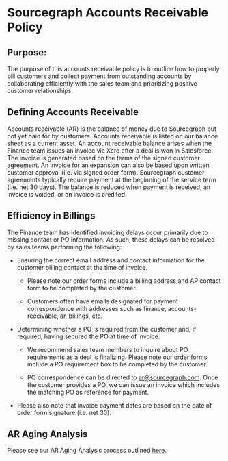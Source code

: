 # Sourcegraph Accounts Receivable Policy

## Purpose:

The purpose of this accounts receivable policy is to outline how to properly bill customers and collect payment from outstanding accounts by collaborating efficiently with the sales team and prioritizing positive customer relationships.

## Defining Accounts Receivable

Accounts receivable (AR) is the balance of money due to Sourcegraph but not yet paid for by customers. Accounts receivable is listed on our balance sheet as a current asset. An account receivable balance arises when the Finance team issues an invoice via Xero after a deal is won in Salesforce. The invoice is generated based on the terms of the signed customer agreement. An invoice for an expansion can also be based upon written customer approval (i.e. via signed order form). Sourcegraph customer agreements typically require payment at the beginning of the service term (i.e. net 30 days). The balance is reduced when payment is received, an invoice is voided, or an invoice is credited.

## Efficiency in Billings

The Finance team has identified invoicing delays occur primarily due to missing contact or PO information. As such, these delays can be resolved by sales teams performing the following:

- Ensuring the correct email address and contact information for the customer billing contact at the time of invoice.

  - Please note our order forms include a billing address and AP contact form to be completed by the customer.

  - Customers often have emails designated for payment correspondence with addresses such as finance, accounts-receivable, ar, billings, etc.

- Determining whether a PO is required from the customer and, if required, having secured the PO at time of invoice.

  - We recommend sales team members to inquire about PO requirements as a deal is finalizing. Please note our order forms include a PO requirement box to be completed by the customer.

  - PO correspondence can be directed to ar@sourcegraph.com. Once the customer provides a PO, we can issue an invoice which includes the matching PO as reference for payment.

- Please also note that invoice payment dates are based on the date of order form signature (i.e. net 30).

## AR Aging Analysis

Please see our AR Aging Analysis process outlined [here](https://docs.google.com/document/d/1tfAL68QSI-ZDqBIIALzY5tVcRk_B8jabpSSAyAK5iGk/edit).
